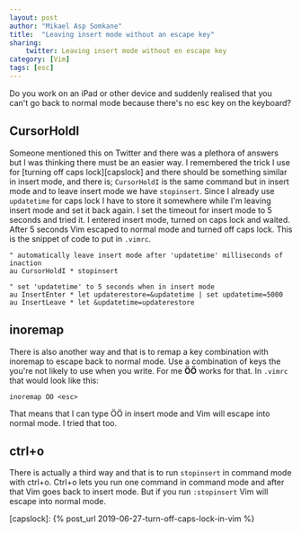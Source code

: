 ```yaml
---
layout: post
author: "Mikael Asp Somkane"
title:  "Leaving insert mode without an escape key"
sharing:
    twitter: Leaving insert mode without en escape key
category: [Vim]
tags: [esc]
---
```


Do you work on an iPad or other device and suddenly realised that you can't go
back to normal mode because there's no esc key on the keyboard?

## CursorHoldI

Someone mentioned this on Twitter and there was a plethora of answers but I was
thinking there must be an easier way. I remembered the trick I use for [turning
off caps lock][capslock] and there should be something similar in insert mode,
and there is; `` CursorHoldI `` is the same command but in insert mode and to
leave insert mode we have `` stopinsert ``. Since I already use `` updatetime ``
for caps lock I have to store it somewhere while I'm leaving insert mode and set
it back again. I set the timeout for insert mode to 5 seconds and tried it. I
entered insert mode, turned on caps lock and waited. After 5 seconds Vim escaped
to normal mode and turned off caps lock. This is the snippet of code to put in
`` .vimrc ``.

``` vim
" automatically leave insert mode after 'updatetime' milliseconds of inaction
au CursorHoldI * stopinsert

" set 'updatetime' to 5 seconds when in insert mode
au InsertEnter * let updaterestore=&updatetime | set updatetime=5000
au InsertLeave * let &updatetime=updaterestore
```

## inoremap

There is also another way and that is to remap a key combination with inoremap
to escape back to normal mode. Use a combination of keys the you're not likely
to use when you write. For me **ÖÖ** works for that. In `` .vimrc `` that would
look like this:

``` vim
inoremap ÖÖ <esc>
```

That means that I can type ÖÖ in insert mode and Vim will escape into normal
mode. I tried that too.

## ctrl+o

There is actually a third way and that is to run `` stopinsert `` in command mode with
ctrl+o. Ctrl+o lets you run one command in command mode and after that Vim goes
back to insert mode. But if you run `` :stopinsert `` Vim will escape into
normal mode.

[capslock]: {% post_url 2019-06-27-turn-off-caps-lock-in-vim %}

